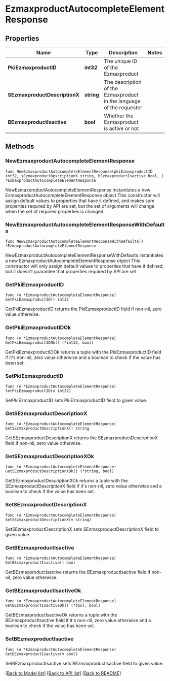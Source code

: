 # EzmaxproductAutocompleteElementResponse

## Properties

Name | Type | Description | Notes
------------ | ------------- | ------------- | -------------
**PkiEzmaxproductID** | **int32** | The unique ID of the Ezmaxproduct | 
**SEzmaxproductDescriptionX** | **string** | The description of the Ezmaxproduct in the language of the requester | 
**BEzmaxproductIsactive** | **bool** | Whether the Ezmaxproduct is active or not | 

## Methods

### NewEzmaxproductAutocompleteElementResponse

`func NewEzmaxproductAutocompleteElementResponse(pkiEzmaxproductID int32, sEzmaxproductDescriptionX string, bEzmaxproductIsactive bool, ) *EzmaxproductAutocompleteElementResponse`

NewEzmaxproductAutocompleteElementResponse instantiates a new EzmaxproductAutocompleteElementResponse object
This constructor will assign default values to properties that have it defined,
and makes sure properties required by API are set, but the set of arguments
will change when the set of required properties is changed

### NewEzmaxproductAutocompleteElementResponseWithDefaults

`func NewEzmaxproductAutocompleteElementResponseWithDefaults() *EzmaxproductAutocompleteElementResponse`

NewEzmaxproductAutocompleteElementResponseWithDefaults instantiates a new EzmaxproductAutocompleteElementResponse object
This constructor will only assign default values to properties that have it defined,
but it doesn't guarantee that properties required by API are set

### GetPkiEzmaxproductID

`func (o *EzmaxproductAutocompleteElementResponse) GetPkiEzmaxproductID() int32`

GetPkiEzmaxproductID returns the PkiEzmaxproductID field if non-nil, zero value otherwise.

### GetPkiEzmaxproductIDOk

`func (o *EzmaxproductAutocompleteElementResponse) GetPkiEzmaxproductIDOk() (*int32, bool)`

GetPkiEzmaxproductIDOk returns a tuple with the PkiEzmaxproductID field if it's non-nil, zero value otherwise
and a boolean to check if the value has been set.

### SetPkiEzmaxproductID

`func (o *EzmaxproductAutocompleteElementResponse) SetPkiEzmaxproductID(v int32)`

SetPkiEzmaxproductID sets PkiEzmaxproductID field to given value.


### GetSEzmaxproductDescriptionX

`func (o *EzmaxproductAutocompleteElementResponse) GetSEzmaxproductDescriptionX() string`

GetSEzmaxproductDescriptionX returns the SEzmaxproductDescriptionX field if non-nil, zero value otherwise.

### GetSEzmaxproductDescriptionXOk

`func (o *EzmaxproductAutocompleteElementResponse) GetSEzmaxproductDescriptionXOk() (*string, bool)`

GetSEzmaxproductDescriptionXOk returns a tuple with the SEzmaxproductDescriptionX field if it's non-nil, zero value otherwise
and a boolean to check if the value has been set.

### SetSEzmaxproductDescriptionX

`func (o *EzmaxproductAutocompleteElementResponse) SetSEzmaxproductDescriptionX(v string)`

SetSEzmaxproductDescriptionX sets SEzmaxproductDescriptionX field to given value.


### GetBEzmaxproductIsactive

`func (o *EzmaxproductAutocompleteElementResponse) GetBEzmaxproductIsactive() bool`

GetBEzmaxproductIsactive returns the BEzmaxproductIsactive field if non-nil, zero value otherwise.

### GetBEzmaxproductIsactiveOk

`func (o *EzmaxproductAutocompleteElementResponse) GetBEzmaxproductIsactiveOk() (*bool, bool)`

GetBEzmaxproductIsactiveOk returns a tuple with the BEzmaxproductIsactive field if it's non-nil, zero value otherwise
and a boolean to check if the value has been set.

### SetBEzmaxproductIsactive

`func (o *EzmaxproductAutocompleteElementResponse) SetBEzmaxproductIsactive(v bool)`

SetBEzmaxproductIsactive sets BEzmaxproductIsactive field to given value.



[[Back to Model list]](../README.md#documentation-for-models) [[Back to API list]](../README.md#documentation-for-api-endpoints) [[Back to README]](../README.md)


